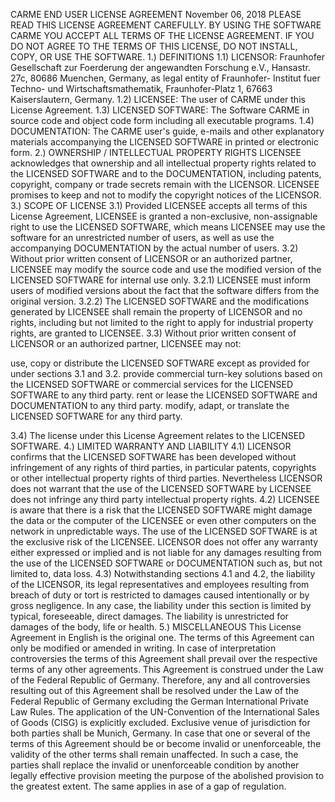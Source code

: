 CARME END USER LICENSE AGREEMENT
November 06, 2018
PLEASE READ THIS LICENSE AGREEMENT CAREFULLY. BY USING THE SOFTWARE CARME YOU
ACCEPT ALL TERMS OF THE LICENSE AGREEMENT. IF YOU DO NOT AGREE TO THE TERMS OF
THIS LICENSE, DO NOT INSTALL, COPY, OR USE THE SOFTWARE.
1.) DEFINITIONS
1.1) LICENSOR: Fraunhofer Gesellschaft zur Foerderung der angewandten Forschung
e.V., Hansastr. 27c, 80686 Muenchen, Germany, as legal entity of Fraunhofer-
Institut fuer Techno- und Wirtschaftsmathematik, Fraunhofer-Platz 1,
67663 Kaiserslautern, Germany.
1.2) LICENSEE: The user of CARME under this License Agreement.
1.3) LICENSED SOFTWARE: The Software CARME in source code and object code form
including all executable programs.
1.4) DOCUMENTATION: The CARME user's guide, e-mails and other explanatory
materials accompanying the LICENSED SOFTWARE in printed or electronic form.
2.) OWNERSHIP / INTELLECTUAL PROPERTY RIGHTS
LICENSEE acknowledges that ownership and all intellectual property rights
related to the LICENSED SOFTWARE and to the DOCUMENTATION, including patents,
copyright, company or trade secrets remain with the LICENSOR.
LICENSEE promises to keep and not to modify the copyright notices of the
LICENSOR.
3.) SCOPE OF LICENSE
3.1) Provided LICENSEE accepts all terms of this License Agreement, LICENSEE
is granted a non-exclusive, non-assignable right to use the LICENSED SOFTWARE,
which means LICENSEE may use the software for an unrestricted number of users,
as well as use the accompanying DOCUMENTATION by the actual number of users.
3.2) Without prior written consent of LICENSOR or an authorized partner,
LICENSEE may modify the source code and use the modified version of the LICENSED
SOFTWARE for internal use only.
3.2.1) LICENSEE must inform users of modified versions about the fact that the
software differs from the original version.
3.2.2) The LICENSED SOFTWARE and the modifications generated by LICENSEE shall
remain the property of LICENSOR and no rights, including but not limited to the
right to apply for industrial property rights, are granted to LICENSEE.
3.3) Without prior written consent of LICENSOR or an authorized partner,
LICENSEE may not:

use, copy or distribute the LICENSED SOFTWARE except as provided for under
sections 3.1 and 3.2.
provide commercial turn-key solutions based on the LICENSED SOFTWARE or
commercial services for the LICENSED SOFTWARE to any third party.
rent or lease the LICENSED SOFTWARE and DOCUMENTATION to any third party.
modify, adapt, or translate the LICENSED SOFTWARE for any third party.

3.4) The license under this License Agreement relates to the LICENSED SOFTWARE.
4.) LIMITED WARRANTY AND LIABILITY
4.1) LICENSOR confirms that the LICENSED SOFTWARE has been developed without
infringement of any rights of third parties, in particular patents, copyrights
or other intellectual property rights of third parties. Nevertheless LICENSOR
does not warrant that the use of the LICENSED SOFTWARE by LICENSEE does not
infringe any third party intellectual property rights.
4.2) LICENSEE is aware that there is a risk that the LICENSED SOFTWARE might
damage the data or the computer of the LICENSEE or even other computers on the
network in unpredictable ways. The use of the LICENSED SOFTWARE is at the
exclusive risk of the LICENSEE. LICENSOR does not offer any warranty either
expressed or implied and is not liable for any damages resulting from the use of
the LICENSED SOFTWARE or DOCUMENTATION such as, but not limited to, data loss.
4.3) Notwithstanding sections 4.1 and 4.2, the liability of the LICENSOR, its
legal representatives and employees resulting from breach of duty or tort is
restricted to damages caused intentionally or by gross negligence. In any case,
the liability under this section is limited by typical, foreseeable, direct
damages. The liability is unrestricted for damages of the body, life or health.
5.) MISCELLANEOUS
This License Agreement in English is the original one. The terms of this
Agreement can only be modified or amended in writing. In case of interpretation
controversies the terms of this Agreement shall prevail over the respective
terms of any other agreements.
This Agreement is construed under the Law of the Federal Republic of Germany.
Therefore, any and all controversies resulting out of this Agreement shall be
resolved under the Law of the Federal Republic of Germany excluding the German
International Private Law Rules. The application of the UN-Convention of the
International Sales of Goods (CISG) is explicitly excluded. Exclusive venue of
jurisdiction for both parties shall be Munich, Germany.
In case that one or several of the terms of this Agreement should be or become
invalid or unenforceable, the validity of the other terms shall remain
unaffected. In such a case, the parties shall replace the invalid or
unenforceable condition by another legally effective provision meeting the
purpose of the abolished provision to the greatest extent. The same applies in
ase of a gap of regulation.
